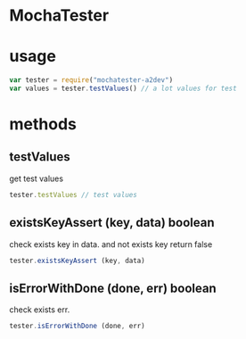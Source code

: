 # MochaTester

# usage

```js
var tester = require("mochatester-a2dev")
var values = tester.testValues() // a lot values for test
```

# methods

## testValues

get test values

```js
tester.testValues // test values
```

## existsKeyAssert (key, data) boolean

check exists key in data.
and not exists key return false

```js
tester.existsKeyAssert (key, data)
```

## isErrorWithDone (done, err) boolean

check exists err.

```js
tester.isErrorWithDone (done, err)
```




